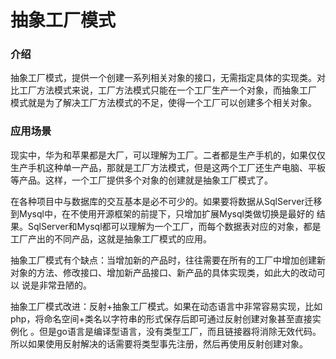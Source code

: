 # 抽象工厂模式

### 介绍
抽象工厂模式，提供一个创建一系列相关对象的接口，无需指定具体的实现类。对比工厂方法模式来说，工厂方法模式只能在一个工厂生产一个对象，而抽象工厂
模式就是为了解决工厂方法模式的不足，使得一个工厂可以创建多个相关对象。

### 应用场景
现实中，华为和苹果都是大厂，可以理解为工厂。二者都是生产手机的，如果仅仅生产手机这种单一产品，那就是工厂方法模式，但是这两个工厂还生产电脑、平板
等产品。这样，一个工厂提供多个对象的创建就是抽象工厂模式了。

在各种项目中与数据库的交互基本是必不可少的。如果要将数据从SqlServer迁移到Mysql中，在不使用开源框架的前提下，只增加扩展Mysql类做切换是最好的
结果。SqlServer和Mysql都可以理解为一个工厂，而每个数据表对应的对象，都是工厂产出的不同产品，这就是抽象工厂模式的应用。

抽象工厂模式有个缺点：当增加新的产品时，往往需要在所有的工厂中增加创建新对象的方法、修改接口、增加新产品接口、新产品的具体实现类，如此大的改动可以
说是非常丑陋的。

抽象工厂模式改进：反射+抽象工厂模式。如果在动态语言中非常容易实现，比如php，将命名空间+类名以字符串的形式保存后即可通过反射创建对象甚至直接实例化
。但是go语言是编译型语言，没有类型工厂，而且链接器将消除无效代码。所以如果使用反射解决的话需要将类型事先注册，然后再使用反射创建对象。